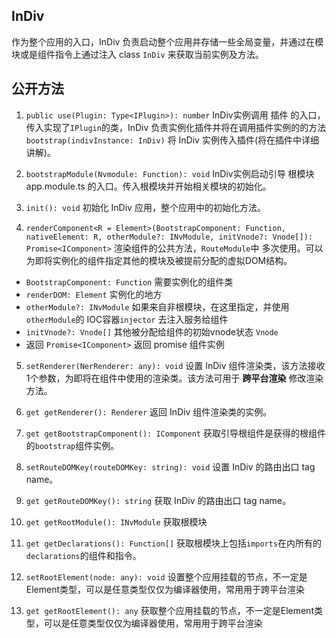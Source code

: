 ## InDiv

作为整个应用的入口，InDiv 负责启动整个应用并存储一些全局变量，并通过在模块或是组件指令上通过注入 class `InDiv` 来获取当前实例及方法。


## 公开方法

1. `public use(Plugin: Type<IPlugin>): number` InDiv实例调用 插件 的入口，传入实现了`IPlugin`的类，InDiv 负责实例化插件并将在调用插件实例的的方法 `bootstrap(indivInstance: InDiv)` 将 InDiv 实例传入插件(将在插件中详细讲解)。

2. `bootstrapModule(Nvmodule: Function): void` InDiv实例启动引导 根模块app.module.ts 的入口。传入根模块并开始相关模块的初始化。

3. `init(): void` 初始化 InDiv 应用，整个应用中的初始化方法。

4. `renderComponent<R = Element>(BootstrapComponent: Function, nativeElement: R, otherModule?: INvModule, initVnode?: Vnode[]): Promise<IComponent>` 渲染组件的公共方法，`RouteModule`中 多次使用。可以为即将实例化的组件指定其他的模块及被提前分配的虚拟DOM结构。

  - `BootstrapComponent: Function` 需要实例化的组件类
  - `renderDOM: Element` 实例化的地方
  - `otherModule?: INvModule` 如果来自非根模块，在这里指定，并使用`otherModule`的 IOC容器`injector` 去注入服务给组件
  - `initVnode?: Vnode[]` 其他被分配给组件的初始vnode状态 `Vnode`
  - 返回 `Promise<IComponent>` 返回 promise 组件实例

5. `setRenderer(NerRenderer: any): void` 设置 InDiv 组件渲染类，该方法接收1个参数，为即将在组件中使用的渲染类。该方法可用于 **跨平台渲染** 修改渲染方法。

6. `get getRenderer(): Renderer` 返回 InDiv 组件渲染类的实例。

7. `get getBootstrapComponent(): IComponent` 获取引导根组件是获得的根组件的`bootstrap`组件实例。

8. `setRouteDOMKey(routeDOMKey: string): void` 设置 InDiv 的路由出口 tag name。

9. `get getRouteDOMKey(): string` 获取 InDiv 的路由出口 tag name。

10. `get getRootModule(): INvModule` 获取根模块

11. `get getDeclarations(): Function[]` 获取根模块上包括`imports`在内所有的`declarations`的组件和指令。

12. `setRootElement(node: any): void` 设置整个应用挂载的节点，不一定是Element类型，可以是任意类型仅仅为编译器使用，常用用于跨平台渲染

13. `get getRootElement(): any` 获取整个应用挂载的节点，不一定是Element类型，可以是任意类型仅仅为编译器使用，常用用于跨平台渲染
